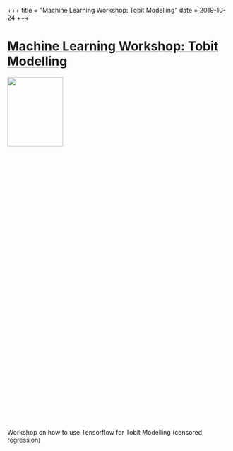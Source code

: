 +++
title = "Machine Learning Workshop: Tobit Modelling"
date = 2019-10-24
+++

# [Machine Learning Workshop: Tobit Modelling](https://www.facebook.com/events/1220351218140367/)

<img src = "https://scontent.fhkg10-1.fna.fbcdn.net/v/t1.0-9/s960x960/74415896_475139176425635_7910795735883317248_o.jpg?_nc_cat=110&_nc_sid=b386c4&_nc_ohc=lv_pIjff4vwAX853UY4&_nc_ht=scontent.fhkg10-1.fna&_nc_tp=7&oh=bfc7cffc3cb00b5401831485633be6ac&oe=5F17E4B0" height=20% width=50%> 

Workshop on how to use Tensorflow for Tobit Modelling (censored regression)
